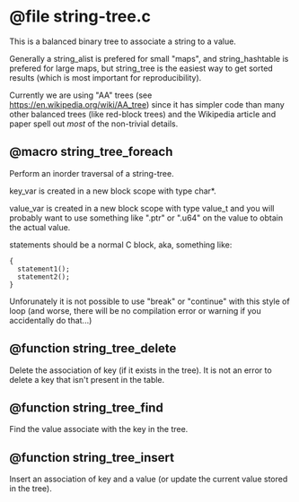 # @file string-tree.c

This is a balanced binary tree to associate a string to a value.

Generally a string_alist is prefered for small "maps", and
string_hashtable is prefered for large maps, but string_tree is the
easiest way to get sorted results (which is most important for
reproducibility).

Currently we are using "AA" trees (see
https://en.wikipedia.org/wiki/AA_tree) since it has simpler code
than many other balanced trees (like red-block trees) and the
Wikipedia article and paper spell out *most* of the non-trivial
details.
 
## @macro string_tree_foreach

Perform an inorder traversal of a string-tree.

key_var is created in a new block scope with type char*.

value_var is created in a new block scope with type value_t and you
will probably want to use something like ".ptr" or ".u64" on the
value to obtain the actual value.

statements should be a normal C block, aka, something like:
```
{
  statement1();
  statement2();
}
```

Unforunately it is not possible to use "break" or "continue" with
this style of loop (and worse, there will be no compilation error
or warning if you accidentally do that...)
 
## @function string_tree_delete

Delete the association of key (if it exists in the tree). It is not
an error to delete a key that isn't present in the table.
 
## @function string_tree_find

Find the value associate with the key in the tree.
 
## @function string_tree_insert

Insert an association of key and a value (or update the current
value stored in the tree).
 
